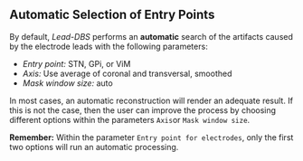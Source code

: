 ## Automatic Selection of Entry Points

By default, _Lead-DBS_ performs an **automatic** search of the artifacts caused by the electrode leads with the following parameters:
- _Entry point:_ STN, GPi, or ViM
- _Axis:_ Use average of coronal and transversal, smoothed
- _Mask window size:_ auto

In most cases, an automatic reconstruction will render an adequate result. If this is not the case, then the user can improve the process by choosing different options within the parameters `Axis`or `Mask window size`.

**Remember:**
Within the parameter `Entry point for electrodes`, only the first two options will run an automatic processing.
